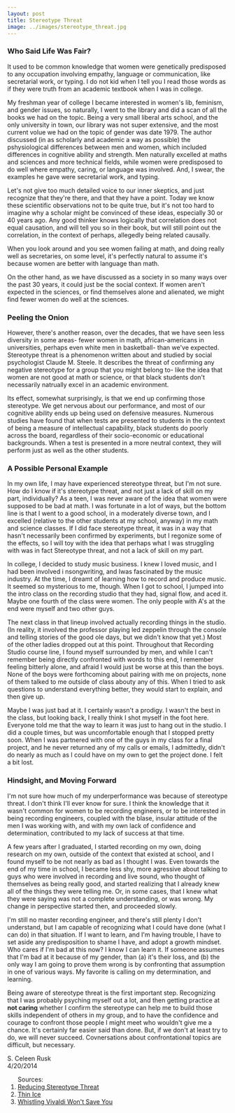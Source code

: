 ```yaml
---
layout: post
title: Stereotype Threat
image: ../images/stereotype_threat.jpg
---
```

<h3>Who Said Life Was Fair?</h3>
<p>It used to be common knowledge that women were genetically predisposed to any occupation involving empathy, language or communication, like secretarial work, or typing. I do not kid when I tell you I read those words as if they were truth from an academic textbook when I was in college.</p>
<p>My freshman year of college I became interested in women's lib, feminism, and gender issues, so naturally, I went to the library and did a scan of all the books we had on the topic. Being a very small liberal arts school, and the only university in town, our library was not super extensive, and the most current volue we had on the topic of gender was date 1979. The author discussed (in as scholarly and academic a way as possible) the pshysiological differences between men and women, which included differences in cognitive ability and strength. Men naturally excelled at maths and sciences and more technical fields, while women were predisposed to do well where empathy, caring, or language was involved. And, I swear, the examples he gave were secretarial work, and typing.</p>
<p>Let's not give too much detailed voice to our inner skeptics, and just recognize that they're there, and that they have a point. Today we know these scientific observations not to be quite true, but it's not too hard to imagine why a scholar might be convinced of these ideas, especially 30 or 40 years ago. Any good thinker knows logically that correlation does not equal causation, and will tell you so in their book, but will still point out the correlation, in the context of perhaps, allegedly being related causally.</p>
<p>When you look around and you see women failing at math, and doing really well as secretaries, on some level, it's perfectly natural to assume it's because women are better with language than math.</p>
<p>On the other hand, as we have discussed as a society in so many ways over the past 30 years, it could just be the social context. If women aren't expected in the sciences, or find themselves alone and alienated, we might find fewer women do well at the sciences.</p>
<h3>Peeling the Onion</h3>
<p>However, there's another reason, over the decades, that we have seen less diversity in some areas- fewer women in math, african-americans in universities, perhaps even white men in basketball- than we've expected. Stereotype threat is a phenomenon written about and studied by social psychologist Claude M. Steele. It describes the threat of confirming any negative stereotype for a group that you might belong to- like the idea that women are not good at math or science, or that black students don't necessarily natrually excel in an academic environment.</p>
<p>Its effect, somewhat surprisingly, is that we end up confirming those stereotype. We get nervous about our performance, and most of our cognitive ability ends up being used on defensive measures. Numerous studies have found that when tests are presented to students in the context of being a measure of intellectual capability, black students do poorly across the board, regardless of their socio-economic or educational backgrounds. When a test is presented in a more neutral context, they will perform just as well as the other students.</p>
<h3>A Possible Personal Example</h3>
<p>In my own life, I may have experienced stereotype threat, but I'm not sure. How do I know if it's stereotype threat, and not just a lack of skill on my part, individually? As a teen, I was never aware of the idea that women were supposed to be bad at math. I was fortunate in a lot of ways, but the bottom line is that I went to a good school, in a moderately diverse town, and I excelled (relative to the other students at my school, anyway) in my math and science classes. If I did face stereotype threat, it was in a way that hasn't necessarily been confirmed by experiments, but I regonize some of the effects, so I will toy with the idea that perhaps what I was struggling with was in fact Stereotype threat, and not a lack of skill on my part.</p>
<p>In college, I decided to study music business. I knew I loved music, and I had been involved i nsongwriting, and  Iwas fascinated by the music industry. At the time, I dreamt of learning how to record and produce music. It seemed so mysterious to me, though. When I got to school, I jumped into the intro class on the recording studio that they had, signal flow, and aced it. Maybe one fourth of the class were women. The only people with A's at the end were myself and two other guys.<p>
  <p>The next class in that lineup involved actually recording things in the studio. (In reality, it involved the professor playing led zeppelin through the console and telling stories of the good ole days, but we didn't know that yet.) Most of the other ladies dropped out at this point. Throughout that Recording Studio course line, I found myself surrounded by men, and while I can't remember being directly confronted with words to this end, I remember feeling bitterly alone, and afraid I would just be worse at this than the boys. None of the boys were forthcoming about pairing with me on projects, none of them talked to me outside of class abouty any of this. When I tried to ask questions to understand everything better, they would start to explain, and then give up.</p>
  <p>Maybe I was just bad at it. I certainly wasn't a prodigy. I wasn't the best in the class, but looking back, I really think I shot myself in the foot here. Everyone told me that the way to learn it was just to hang out in the studio. I did a couple times, but was uncomfortable enough that I stopped pretty soon. When I was partnered with one of the guys in my class for a final project, and he never returned any of my calls or emails, I admittedly, didn't do nearly as much as I could have on my own to get the project done. I felt a bit lost.</p>
  <h3>Hindsight, and Moving Forward</h3>
  <p>I'm not sure how much of my underperformance was because of stereotype threat. I don't think I'll ever know for sure. I think the knowledge that it wasn't common for women to be recording engineers, or to be interested in being recording engineers, coupled with the blase, insular attitude of the men I was working with, and with my own lack of confidence and determination, contributed to my lack of success at that time. </p>
  <p>A few years after I graduated, I started recording on my own, doing research on my own, outside of the context that existed at school, and I found myself to be not nearly as bad as I thought I was. Even towards the end of my time in school, I became less shy, more agressive about talking to guys who were involved in recording and live sound, who thought of themselves as being really good, and started realizing that I already knew all of the things they were telling me. Or, in some cases, that I knew what they were saying was not a complete understanding, or was wrong. My change in perspective started then, and proceeded slowly.</p>
  <p>I'm still no master recording engineer, and there's still plenty I don't understand, but I am capable of recognizing what I could have done (what I can do) in that situation. If I want to learn, and I'm having trouble, I have to set aside any predisposition to shame I have, and adopt a growth mindset. Who cares if I'm bad at this now? I know I can learn it. If someone assumes that I'm bad at it because of my gender, than (a) it's their loss, and (b) the only way I am going to prove them wrong is by confronting that assumption in one of various ways. My favorite is calling on my determination, and learning.</p>
  <p>Being aware of stereotype threat is the first important step. Recognizing that I was probably psyching myself out a lot, and then getting practice at <strong>not caring</strong> whether I confirm the stereotype can help me to build those skills independent of others in my group, and to have the confidence and courage to confront those people I might meet who wouldn't give me a chance. It's certainly far easier said than done. But, if we don't at least try to do, we will never succeed. Covnersations about confrontational topics are difficult, but necessary.</p>

<p id = "footer">S. Celeen Rusk<br/>
    4/20/2014</p>

  <ol class = "sources">Sources:
  <li><a href = "http://www.reducingstereotypethreat.org/">Reducing Stereotype Threat</a></li>
  <li><a href = "http://www.theatlantic.com/magazine/archive/1999/08/thin-ice-stereotype-threat-and-black-college-students/304663/">Thin Ice</a></li>
  <li><a href = "http://www.slate.com/articles/news_and_politics/crime/2013/09/jonathan_ferrell_shooting_death_the_perils_of_stereotype_threat.html">Whistling Vivaldi Won't Save You</a></li></ol>

